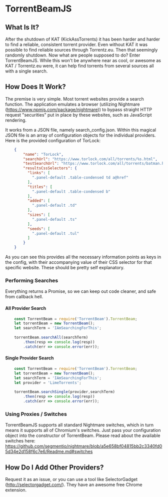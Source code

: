 # TorrentBeamJS

## What Is It?

After the shutdown of KAT (KickAssTorrents) it has been harder and harder to find a reliable, consistent torrent provider. Even without KAT it was possible to find reliable sources through Torrentz.eu. Then that seemingly randomly shutdown. Now what are people supposed to do? Enter TorrentBeamJS. While this won't be anywhere near as cool, or awesome as KAT / Torrentz.eu were, it can help find torrents from several sources all with a single search.

## How Does It Work?

The premise is very simple. Most torrent websites provide a search function. The application emulates a browser (utilizing Nightmare (<https://www.npmjs.com/package/nightmare>)) to bypass straight HTTP request "securities" put in place by these websites, such as JavaScript rendering.

It works from a JSON file, namely search_config.json. Within this magical JSON file is an array of configuration objects for the individual providers. Here is the provided configuration of TorLock:

```json
    {
		"name": "TorLock",
		"searchUrl": "https://www.torlock.com/all/torrents/%s.html",
		"testSearchUrl": "https://www.torlock.com/all/torrents/batman.html",
		"resultsCssSelectors": {
		  "links": [
			".panel-default .table-condensed td a@href"
		  ],
		  "titles": [
			".panel-default .table-condensed b"
		  ],
		  "added": [
			".panel-default .td"
		  ],
		  "sizes": [
			".panel-default .ts"
		  ],
		  "seeds": [
			".panel-default .tul"
		  ]
		}
	}
```
As you can see this provides all the necessary information points as keys in the config, with their accompanying value of their CSS selector for that specific website. These should be pretty self explanatory.

### Performing Searches

Everything returns a Promise, so we can keep out code cleaner, and safe from callback hell.

#### All Provider Search

```javascript
    const TorrentBeam = require('TorrentBeam').TorrentBeam;
    let torrentBeam = new TorrentBeam();
    let searchTerm = 'IAmSearchingForThis';
    
    torrentBeam.searchAll(searchTerm)
        .then(resp => console.log(resp))
        .catch(err => console.error(err));
```

#### Single Provider Search
```javascript
    const TorrentBeam = require('TorrentBeam').TorrentBeam;
    let torrentBeam = new TorrentBeam();
    let searchTerm = 'IAmSearchingForThis';
    let provider = 'LimeTorrents';
    
    torrentBeam.searchSingle(provider,searchTerm)
        .then(resp => console.log(resp))
        .catch(err => console.error(err));
```

### Using Proxies / Switches
TorrentBeamJS supports all standard Nightmare switches, which in turn means it supports all of Chromium's switches. 
Just pass your configuration object into the constructor of TorrentBeam.
Please read about the available switches here: <https://github.com/segmentio/nightmare/blob/a5e658bf04815bb2c3340fd05d34e2d158f6c7e6/Readme.md#switches>


## How Do I Add Other Providers?

Request it as an issue, or you can use a tool like SelectorGadget (<http://selectorgadget.com/>). They have an awesome free Chrome extension.